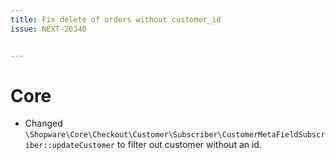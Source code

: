 ```yaml
---
title: Fix delete of orders without customer_id
issue: NEXT-20340


---
```

# Core
* Changed `\Shopware\Core\Checkout\Customer\Subscriber\CustomerMetaFieldSubscriber::updateCustomer` to filter out customer without an id.
